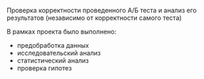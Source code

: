 Проверка корректности проведенного А/Б теста и анализ его результатов (независимо от корректности самого теста)

В рамках проекта было выполнено:
* предобработка данных
* исследовательский анализ
* статистический анализ 
* проверка гипотез
